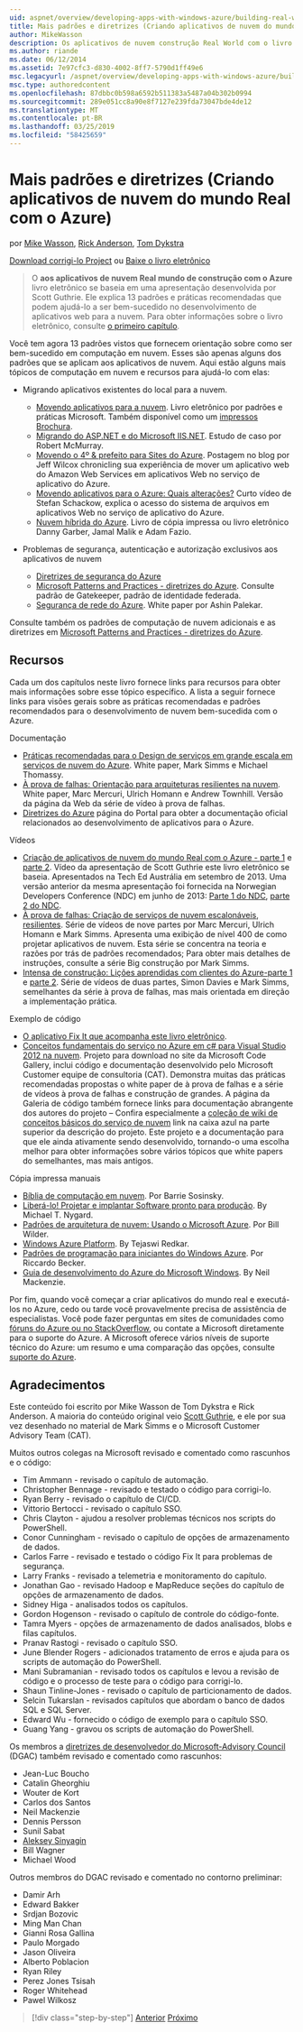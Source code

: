```yaml
---
uid: aspnet/overview/developing-apps-with-windows-azure/building-real-world-cloud-apps-with-windows-azure/more-patterns-and-guidance
title: Mais padrões e diretrizes (Criando aplicativos de nuvem do mundo Real com o Azure) | Microsoft Docs
author: MikeWasson
description: Os aplicativos de nuvem construção Real World com o livro eletrônico do Azure baseia-se em uma apresentação desenvolvida por Scott Guthrie. Ele explica 13 padrões e práticas recomendadas que podem a ele...
ms.author: riande
ms.date: 06/12/2014
ms.assetid: 7e97cfc3-d830-4002-8ff7-5790d1ff49e6
msc.legacyurl: /aspnet/overview/developing-apps-with-windows-azure/building-real-world-cloud-apps-with-windows-azure/more-patterns-and-guidance
msc.type: authoredcontent
ms.openlocfilehash: 87dbbc0b598a6592b511383a5487a04b302b0994
ms.sourcegitcommit: 289e051cc8a90e8f7127e239fda73047bde4de12
ms.translationtype: MT
ms.contentlocale: pt-BR
ms.lasthandoff: 03/25/2019
ms.locfileid: "58425659"
---
```

<a name="more-patterns-and-guidance-building-real-world-cloud-apps-with-azure"></a>Mais padrões e diretrizes (Criando aplicativos de nuvem do mundo Real com o Azure)
====================
por [Mike Wasson](https://github.com/MikeWasson), [Rick Anderson]((https://twitter.com/RickAndMSFT)), [Tom Dykstra](https://github.com/tdykstra)

[Download corrigi-lo Project](http://code.msdn.microsoft.com/Fix-It-app-for-Building-cdd80df4) ou [Baixe o livro eletrônico](http://blogs.msdn.com/b/microsoft_press/archive/2014/07/23/free-ebook-building-cloud-apps-with-microsoft-azure.aspx)

> O **aos aplicativos de nuvem Real mundo de construção com o Azure** livro eletrônico se baseia em uma apresentação desenvolvida por Scott Guthrie. Ele explica 13 padrões e práticas recomendadas que podem ajudá-lo a ser bem-sucedido no desenvolvimento de aplicativos web para a nuvem. Para obter informações sobre o livro eletrônico, consulte [o primeiro capítulo](introduction.md).


Você tem agora 13 padrões vistos que fornecem orientação sobre como ser bem-sucedido em computação em nuvem. Esses são apenas alguns dos padrões que se aplicam aos aplicativos de nuvem. Aqui estão alguns mais tópicos de computação em nuvem e recursos para ajudá-lo com elas:

- Migrando aplicativos existentes do local para a nuvem. 

    - [Movendo aplicativos para a nuvem](https://msdn.microsoft.com/library/ff728592.aspx). Livro eletrônico por padrões e práticas Microsoft. Também disponível como um [impressos Brochura](https://www.amazon.com/dp/1621140202).
    - [Migrando do ASP.NET e do Microsoft IIS.NET](https://go.microsoft.com/fwlink/?LinkId=400656). Estudo de caso por Robert McMurray.
    - [Movendo o 4º &amp; prefeito para Sites do Azure](http://www.jeff.wilcox.name/2013/04/4thandmayor-azure-websites/). Postagem no blog por Jeff Wilcox chronicling sua experiência de mover um aplicativo web do Amazon Web Services em aplicativos Web no serviço de aplicativo do Azure.
    - [Movendo aplicativos para o Azure: Quais alterações?](https://azure.microsoft.com/documentation/videos/web-sites-internals-and-the-file-system/) Curto vídeo de Stefan Schackow, explica o acesso do sistema de arquivos em aplicativos Web no serviço de aplicativo do Azure.
    - [Nuvem híbrida do Azure](https://www.amazon.com/dp/B00EOP4UQW). Livro de cópia impressa ou livro eletrônico Danny Garber, Jamal Malik e Adam Fazio.
- Problemas de segurança, autenticação e autorização exclusivos aos aplicativos de nuvem

    - [Diretrizes de segurança do Azure](https://azure.microsoft.com/blog/2014/02/10/best-practices-windows-azure-websites-waws/)
    - [Microsoft Patterns and Practices - diretrizes do Azure](https://msdn.microsoft.com/library/dn568099.aspx). Consulte padrão de Gatekeeper, padrão de identidade federada.
    - [Segurança de rede do Azure](https://download.microsoft.com/download/4/3/9/43902EC9-410E-4875-8800-0788BE146A3D/Windows%20Azure%20Network%20Security%20Whitepaper%20-%20FINAL.docx). White paper por Ashin Palekar.

Consulte também os padrões de computação de nuvem adicionais e as diretrizes em [Microsoft Patterns and Practices - diretrizes do Azure](https://msdn.microsoft.com/library/dn568099.aspx).

<a id="resources"></a>
## <a name="resources"></a>Recursos

Cada um dos capítulos neste livro fornece links para recursos para obter mais informações sobre esse tópico específico. A lista a seguir fornece links para visões gerais sobre as práticas recomendadas e padrões recomendados para o desenvolvimento de nuvem bem-sucedida com o Azure.

Documentação

- [Práticas recomendadas para o Design de serviços em grande escala em serviços de nuvem do Azure](https://msdn.microsoft.com/library/windowsazure/jj717232.aspx). White paper, Mark Simms e Michael Thomassy.
- [À prova de falhas: Orientação para arquiteturas resilientes na nuvem](https://msdn.microsoft.com/library/windowsazure/jj853352.aspx). White paper, Marc Mercuri, Ulrich Homann e Andrew Townhill. Versão da página da Web da série de vídeo à prova de falhas.
- [Diretrizes do Azure](https://azure.microsoft.com/develop/net/guidance/) página do Portal para obter a documentação oficial relacionados ao desenvolvimento de aplicativos para o Azure.

Vídeos

- [Criação de aplicativos de nuvem do mundo Real com o Azure - parte 1](https://channel9.msdn.com/Events/TechEd/Australia/2013/AZR324) e [parte 2](https://channel9.msdn.com/Events/TechEd/Australia/2013/AZR325). Vídeo da apresentação de Scott Guthrie este livro eletrônico se baseia. Apresentados na Tech Ed Austrália em setembro de 2013. Uma versão anterior da mesma apresentação foi fornecida na Norwegian Developers Conference (NDC) em junho de 2013: [Parte 1 do NDC](http://vimeo.com/68215538), [parte 2 do NDC](http://vimeo.com/68215602).
- [À prova de falhas: Criação de serviços de nuvem escalonáveis, resilientes](https://channel9.msdn.com/Series/FailSafe). Série de vídeos de nove partes por Marc Mercuri, Ulrich Homann e Mark Simms. Apresenta uma exibição de nível 400 de como projetar aplicativos de nuvem. Esta série se concentra na teoria e razões por trás de padrões recomendados; Para obter mais detalhes de instruções, consulte a série Big construção por Mark Simms.
- [Intensa de construção: Lições aprendidas com clientes do Azure-parte 1](https://channel9.msdn.com/Events/Build/2012/3-029) e [parte 2](https://channel9.msdn.com/Events/Build/2012/3-030). Série de vídeos de duas partes, Simon Davies e Mark Simms, semelhantes da série à prova de falhas, mas mais orientada em direção a implementação prática.

Exemplo de código

- [O aplicativo Fix It que acompanha este livro eletrônico](https://code.msdn.microsoft.com/Fix-It-app-for-Building-cdd80df4?cdn_id=2013-12-03-002).
- [Conceitos fundamentais do serviço no Azure em c# para Visual Studio 2012 na nuvem](https://aka.ms/csf). Projeto para download no site da Microsoft Code Gallery, inclui código e documentação desenvolvido pelo Microsoft Customer equipe de consultoria (CAT). Demonstra muitas das práticas recomendadas propostas o white paper de à prova de falhas e a série de vídeos à prova de falhas e construção de grandes. A página da Galeria de código também fornece links para documentação abrangente dos autores do projeto – Confira especialmente a [coleção de wiki de conceitos básicos do serviço de nuvem](https://social.technet.microsoft.com/wiki/contents/articles/17987.cloud-service-fundamentals.aspx) link na caixa azul na parte superior da descrição do projeto. Este projeto e a documentação para que ele ainda ativamente sendo desenvolvido, tornando-o uma escolha melhor para obter informações sobre vários tópicos que white papers do semelhantes, mas mais antigos.

Cópia impressa manuais

- [Bíblia de computação em nuvem](https://www.amazon.com/dp/0470903562). Por Barrie Sosinsky.
- [Liberá-lo! Projetar e implantar Software pronto para produção](https://www.amazon.com/Release-It-Production-Ready-Pragmatic-Programmers/dp/0978739213). By Michael T. Nygard.
- [Padrões de arquitetura de nuvem: Usando o Microsoft Azure](http://shop.oreilly.com/product/0636920023777.do). Por Bill Wilder.
- [Windows Azure Platform](https://www.amazon.com/dp/1430235632). By Tejaswi Redkar.
- [Padrões de programação para iniciantes do Windows Azure](https://www.amazon.com/dp/1849685606). Por Riccardo Becker.
- [Guia de desenvolvimento do Azure do Microsoft Windows](https://www.amazon.com/dp/1849682224). By Neil Mackenzie.

Por fim, quando você começar a criar aplicativos do mundo real e executá-los no Azure, cedo ou tarde você provavelmente precisa de assistência de especialistas. Você pode fazer perguntas em sites de comunidades como [fóruns do Azure ou no StackOverflow](https://azure.microsoft.com/support/forums/), ou contate a Microsoft diretamente para o suporte do Azure. A Microsoft oferece vários níveis de suporte técnico do Azure: um resumo e uma comparação das opções, consulte [suporte do Azure](https://azure.microsoft.com/support/plans/).

<a id="acknowledgments"></a>
## <a name="acknowledgments"></a>Agradecimentos

Este conteúdo foi escrito por Mike Wasson de Tom Dykstra e Rick Anderson. A maioria do conteúdo original veio [Scott Guthrie](https://weblogs.asp.net/scottgu/), e ele por sua vez desenhado no material de Mark Simms e o Microsoft Customer Advisory Team (CAT).

Muitos outros colegas na Microsoft revisado e comentado como rascunhos e o código:

- Tim Ammann - revisado o capítulo de automação.
- Christopher Bennage - revisado e testado o código para corrigi-lo.
- Ryan Berry - revisado o capítulo de CI/CD.
- Vittorio Bertocci - revisado o capítulo SSO.
- Chris Clayton - ajudou a resolver problemas técnicos nos scripts do PowerShell.
- Conor Cunningham - revisado o capítulo de opções de armazenamento de dados.
- Carlos Farre - revisado e testado o código Fix It para problemas de segurança.
- Larry Franks - revisado a telemetria e monitoramento do capítulo.
- Jonathan Gao - revisado Hadoop e MapReduce seções do capítulo de opções de armazenamento de dados.
- Sidney Higa - analisados todos os capítulos.
- Gordon Hogenson - revisado o capítulo de controle do código-fonte.
- Tamra Myers - opções de armazenamento de dados analisados, blobs e filas capítulos.
- Pranav Rastogi - revisado o capítulo SSO.
- June Blender Rogers - adicionados tratamento de erros e ajuda para os scripts de automação do PowerShell.
- Mani Subramanian - revisado todos os capítulos e levou a revisão de código e o processo de teste para o código para corrigi-lo.
- Shaun Tinline-Jones - revisado o capítulo de particionamento de dados.
- Selcin Tukarslan - revisados capítulos que abordam o banco de dados SQL e SQL Server.
- Edward Wu - fornecido o código de exemplo para o capítulo SSO.
- Guang Yang - gravou os scripts de automação do PowerShell.

Os membros a [diretrizes de desenvolvedor do Microsoft-Advisory Council](https://aka.ms/DGAC) (DGAC) também revisado e comentado como rascunhos:

- Jean-Luc Boucho
- Catalin Gheorghiu
- Wouter de Kort
- Carlos dos Santos
- Neil Mackenzie
- Dennis Persson
- Sunil Sabat
- [Aleksey Sinyagin](http://www.linkedin.com/in/sinyagin)
- Bill Wagner
- Michael Wood

Outros membros do DGAC revisado e comentado no contorno preliminar:

- Damir Arh
- Edward Bakker
- Srdjan Bozovic
- Ming Man Chan
- Gianni Rosa Gallina
- Paulo Morgado
- Jason Oliveira
- Alberto Poblacion
- Ryan Riley
- Perez Jones Tsisah
- Roger Whitehead
- Pawel Wilkosz

> [!div class="step-by-step"]
> [Anterior](queue-centric-work-pattern.md)
> [Próximo](the-fix-it-sample-application.md)
